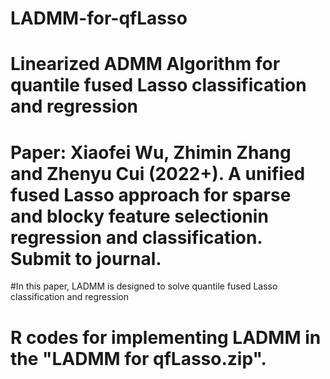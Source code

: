 # LADMM-for-qfLasso
# Linearized ADMM Algorithm for quantile fused Lasso classification and regression
# Paper: Xiaofei Wu, Zhimin Zhang and Zhenyu Cui (2022+). A unified fused Lasso approach for sparse and blocky feature selectionin regression and classification. Submit to journal. 
#In this paper, LADMM is designed to solve quantile fused Lasso classification and regression 
# R codes for implementing LADMM in the "LADMM for qfLasso.zip".
